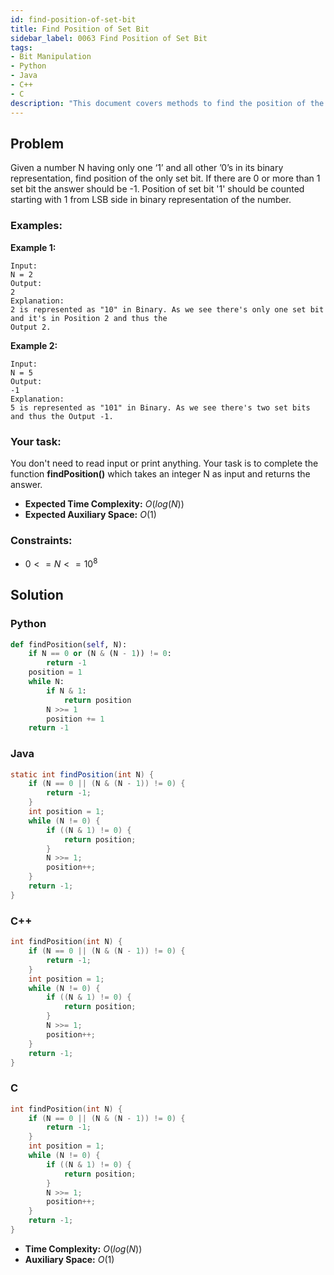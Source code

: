 ```yaml
---
id: find-position-of-set-bit
title: Find Position of Set Bit
sidebar_label: 0063 Find Position of Set Bit
tags:
- Bit Manipulation
- Python
- Java
- C++
- C
description: "This document covers methods to find the position of the set bit in a number in various programming languages."
---
```


## Problem

Given a number N having only one ‘1’ and all other ’0’s in its binary representation, find position of the only set bit. If there are 0 or more than 1 set bit the answer should be -1. Position of  set bit '1' should be counted starting with 1 from LSB side in binary representation of the number.

### Examples:
**Example 1:**
```
Input:
N = 2
Output:
2
Explanation:
2 is represented as "10" in Binary. As we see there's only one set bit and it's in Position 2 and thus the
Output 2.
```

**Example 2:**
```
Input:
N = 5
Output:
-1
Explanation:
5 is represented as "101" in Binary. As we see there's two set bits and thus the Output -1.
```

### Your task:

You don't need to read input or print anything. Your task is to complete the function **findPosition()** which takes an integer N as input and returns the answer.

- **Expected Time Complexity:** $O(log(N))$
- **Expected Auxiliary Space:** $O(1)$

### Constraints:

- $0 <= N <= 10^8$

## Solution
### Python
```python
def findPosition(self, N):
    if N == 0 or (N & (N - 1)) != 0:
        return -1
    position = 1
    while N:
        if N & 1:
            return position
        N >>= 1
        position += 1
    return -1
```

### Java
```java
static int findPosition(int N) {
    if (N == 0 || (N & (N - 1)) != 0) {
        return -1;
    }
    int position = 1;
    while (N != 0) {
        if ((N & 1) != 0) {
            return position;
        }
        N >>= 1;
        position++;
    }
    return -1;
}
```

### C++
```cpp
int findPosition(int N) {
    if (N == 0 || (N & (N - 1)) != 0) {
        return -1;
    }
    int position = 1;
    while (N != 0) {
        if ((N & 1) != 0) {
            return position;
        }
        N >>= 1;
        position++;
    }
    return -1;
}
```

### C
```c
int findPosition(int N) {
    if (N == 0 || (N & (N - 1)) != 0) {
        return -1;
    }
    int position = 1;
    while (N != 0) {
        if ((N & 1) != 0) {
            return position;
        }
        N >>= 1;
        position++;
    }
    return -1;
}
```

- **Time Complexity:** $O(log(N))$
- **Auxiliary Space:** $O(1)$